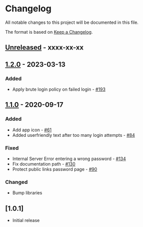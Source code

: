 # Changelog

All notable changes to this project will be documented in this file.

The format is based on [Keep a Changelog](http://keepachangelog.com/en/1.0.0/).

## [Unreleased] - xxxx-xx-xx

## [1.2.0] - 2023-03-13

### Added

- Apply brute login policy on failed login - [#193](https://github.com/owncloud/brute_force_protection/pull/193)


## [1.1.0] - 2020-09-17

### Added

- Add app icon - [#61](https://github.com/owncloud/brute_force_protection/issues/61)
- Added userfriendly text after too many login attempts - [#84](https://github.com/owncloud/brute_force_protection/issues/84)

### Fixed

- Internal Server Error entering a wrong password - [#134](https://github.com/owncloud/brute_force_protection/issues/134)
- Fix documentation path - [#130](https://github.com/owncloud/brute_force_protection/issues/130)
- Protect public links password page - [#90](https://github.com/owncloud/brute_force_protection/issues/90)

### Changed

- Bump libraries

## [1.0.1]

- Initial release

[Unreleased]: https://github.com/owncloud/brute_force_protection/compare/v1.2.0...master
[1.2.0]: https://github.com/owncloud/brute_force_protection/compare/v1.1.0...v1.2.0
[1.1.0]: https://github.com/owncloud/brute_force_protection/compare/v1.0.1...v1.1.0
